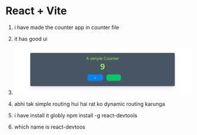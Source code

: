 # React + Vite

1. i have made the counter app in counter file 
2. it has good ui

3.  <img src="./src/counter app.PNG" alt="" />

4. abhi tak simple routing hui hai rat ko dynamic routing karunga
 5. i have install it globly npm install -g react-devtools
6. which name is react-devtoos